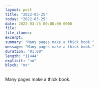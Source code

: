 ```yaml
---
layout: post
title: "2022-03-25"
today: "2022-03-25"
date: 2022-03-25 00:00:00 0000
file:
file_itunes:
excerpt:
summary: "Many pages make a thick book."
message: "Many pages make a thick book."
duration: "01:00"
length: "11444"
explicit: "no"
block: "no"
---
```

Many pages make a thick book.

